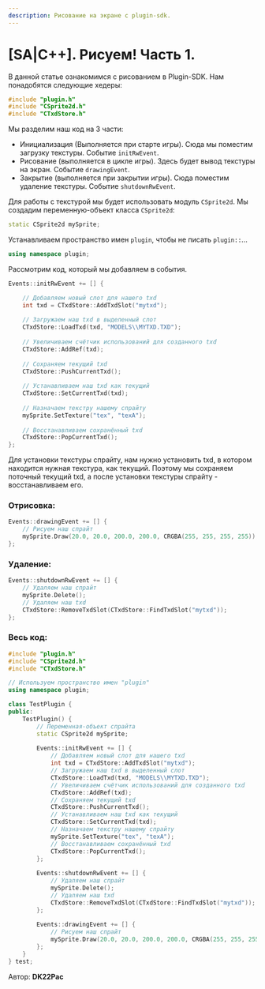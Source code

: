 ```yaml
---
description: Рисование на экране с plugin-sdk.
---
```


# \[SA|C++]. Рисуем! Часть 1.

В данной статье ознакомимся с рисованием в Plugin-SDK. Нам понадобятся следующие хедеры:

```cpp
#include "plugin.h" 
#include "CSprite2d.h" 
#include "CTxdStore.h"
```

Мы разделим наш код на 3 части:

* Инициализация (Выполняется при старте игры). Сюда мы поместим загрузку текстуры. Событие `initRwEvent`.
* Рисование (выполняется в цикле игры). Здесь будет вывод текстуры на экран. Событие `drawingEvent`.
* Закрытие (выполняется при закрытии игры). Сюда поместим удаление текстуры. Событие `shutdownRwEvent`.

Для работы с текстурой мы будет использовать модуль `CSprite2d`. Мы создадим переменную-объект класса `CSprite2d`:

```cpp
static CSprite2d mySprite;
```

Устанавливаем пространство имен `plugin`, чтобы не писать `plugin::`...

```cpp
using namespace plugin;
```

Рассмотрим код, который мы добавляем в события.

```cpp
Events::initRwEvent += [] {

	// Добавляем новый слот для нашего txd 
	int txd = CTxdStore::AddTxdSlot("mytxd");
	
	// Загружаем наш txd в выделенный слот 
	CTxdStore::LoadTxd(txd, "MODELS\\MYTXD.TXD");
	
	// Увеличиваем счётчик использований для созданного txd 
	CTxdStore::AddRef(txd);
	
	// Сохраняем текущий txd 
	CTxdStore::PushCurrentTxd();
	
	// Устанавливаем наш txd как текущий 
	CTxdStore::SetCurrentTxd(txd);
	
	// Назначаем текстру нашему спрайту 
	mySprite.SetTexture("tex", "texA");
	
	// Восстанавливаем сохранённый txd 
	CTxdStore::PopCurrentTxd();
};
```

Для установки текстуры спрайту, нам нужно установить txd, в котором находится нужная текстура, как текущий. Поэтому мы сохраняем поточный текущий txd, а после установки текстуры спрайту - восстанавливаем его.&#x20;

### Отрисовка:

```cpp
Events::drawingEvent += [] {
    // Рисуем наш спрайт 
    mySprite.Draw(20.0, 20.0, 200.0, 200.0, CRGBA(255, 255, 255, 255));
};
```

### Удаление:

```cpp
Events::shutdownRwEvent += [] {
    // Удаляем наш спрайт 
    mySprite.Delete();
    // Удаляем наш txd 
    CTxdStore::RemoveTxdSlot(CTxdStore::FindTxdSlot("mytxd"));
};
```

### Весь код:

```cpp
#include "plugin.h" 
#include "CSprite2d.h" 
#include "CTxdStore.h" 

// Используем пространство имен "plugin" 
using namespace plugin;

class TestPlugin {
public:
    TestPlugin() {
        // Переменная-объект спрайта 
        static CSprite2d mySprite;
        
        Events::initRwEvent += [] {
            // Добавляем новый слот для нашего txd 
            int txd = CTxdStore::AddTxdSlot("mytxd");
            // Загружаем наш txd в выделенный слот 
            CTxdStore::LoadTxd(txd, "MODELS\\MYTXD.TXD");
            // Увеличиваем счётчик использований для созданного txd 
            CTxdStore::AddRef(txd);
            // Сохраняем текущий txd 
            CTxdStore::PushCurrentTxd();
            // Устанавливаем наш txd как текущий 
            CTxdStore::SetCurrentTxd(txd);
            // Назначаем текстру нашему спрайту 
            mySprite.SetTexture("tex", "texA");
            // Восстанавливаем сохранённый txd 
            CTxdStore::PopCurrentTxd();
        };
        
        Events::shutdownRwEvent += [] {
            // Удаляем наш спрайт 
            mySprite.Delete();
            // Удаляем наш txd 
            CTxdStore::RemoveTxdSlot(CTxdStore::FindTxdSlot("mytxd"));
        };
        
        Events::drawingEvent += [] {
            // Рисуем наш спрайт 
            mySprite.Draw(20.0, 20.0, 200.0, 200.0, CRGBA(255, 255, 255, 255));
        };
    }
} test;
```



Автор: **DK22Pac**
